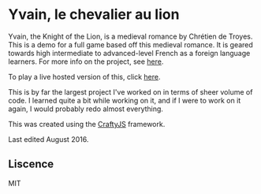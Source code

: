 # Yvain, le chevalier au lion
Yvain, the Knight of the Lion, is a medieval romance by Chrétien de Troyes. This is a demo for a full game based off
this medieval romance. It is geared towards high intermediate to advanced-level French as a foreign language learners.
For more info on the project, see [here](http://katyanasayrs.com/projects/#yvain).

To play a live hosted version of this, click [here](http://katyanasayrs.com/yvain.html).

This is by far the largest project I've worked on in terms of sheer volume of code. I learned quite a bit while working
on it, and if I were to work on it again, I would probably redo almost everything.

This was created using the [CraftyJS](http://craftyjs.com/) framework.

Last edited August 2016.

## Liscence
MIT